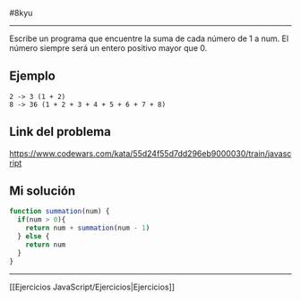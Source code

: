 #8kyu 
___
Escribe un programa que encuentre la suma de cada número de 1 a num. El número siempre será un entero positivo mayor que 0.
## Ejemplo

```
2 -> 3 (1 + 2)
8 -> 36 (1 + 2 + 3 + 4 + 5 + 6 + 7 + 8)
```
## Link del problema

https://www.codewars.com/kata/55d24f55d7dd296eb9000030/train/javascript
## Mi solución

```js
function summation(num) {
  if(num > 0){
    return num + summation(num - 1)
  } else {
    return num
  }
}
```

__________

[[Ejercicios JavaScript/Ejercicios|Ejercicios]]